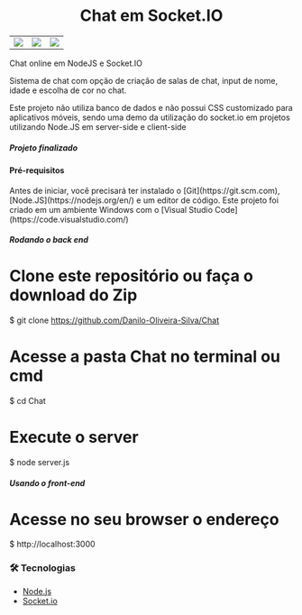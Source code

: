 <h1 align="center">Chat em Socket.IO</h1>

<table border=0>
<tr>
    <td><img src="https://img.shields.io/static/v1?label=Autor&message=Danilo%20Silva&color=7159c1&style=for-the-badge&logo=" /></td>
    <td><img src="https://img.shields.io/static/v1?label=Node.JS&message=12.18.2&color=1c841c&style=for-the-badge&logo=node.js" /></td>
    <td><img src="https://img.shields.io/static/v1?label=Socket.io&message=4.0&color=010101&style=for-the-badge&logo=socket.io" /></td>
</tr>
</table>


<p>Chat online em NodeJS e Socket.IO</p>

<p>Sistema de chat com opção de criação de salas de chat, input de nome, idade e escolha de cor no chat.</p>
<p>Este projeto não utiliza banco de dados e não possui CSS customizado para aplicativos móveis, sendo uma demo da utilização do socket.io em projetos utilizando Node.JS em server-side e client-side</p>

<h5>Projeto finalizado</h5>

<h4>Pré-requisitos</h4>
<p>Antes de iniciar, você precisará ter instalado o [Git](https://git.scm.com), [Node.JS](https://nodejs.org/en/) e um editor de código. Este projeto foi criado em um ambiente Windows com o [Visual Studio Code](https://code.visualstudio.com/)</P>

<h5>Rodando o back end<h5>

# Clone este repositório ou faça o download do Zip
$ git clone <https://github.com/Danilo-Oliveira-Silva/Chat>

# Acesse a pasta Chat no terminal ou cmd
$ cd Chat

# Execute o server
$ node server.js

<h5> Usando o front-end</h5>

# Acesse no seu browser o endereço
$ http://localhost:3000

### 🛠 Tecnologias
- [Node.js](https://nodejs.org/en/)
- [Socket.io](https://socket.io/)